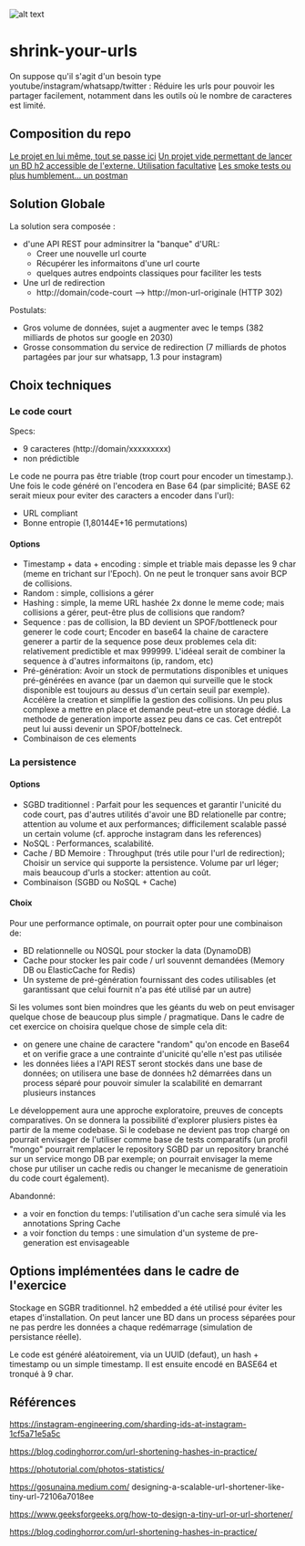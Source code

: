 ![alt text](https://prod-ripcut-delivery.disney-plus.net/v1/variant/disney/FF1DB2E97BEB4746B8F2583A201CA797B318154BFD3B2FFE3894B7B8268FAFD5/scale?width=1200&aspectRatio=1.78&format=jpeg)

# shrink-your-urls

On suppose qu'il s'agit d'un besoin type youtube/instagram/whatsapp/twitter : Réduire les urls pour pouvoir les partager facilement, notamment dans les outils où le nombre de caracteres est limité.

## Composition du repo

[Le projet en lui même, tout se passe ici](./url-shrinker/README.md)
[Un projet vide permettant de lancer un BD h2 accessible de l'externe. Utilisation facultative](./url-storage/README.md)
[Les smoke tests ou plus humblement... un postman](./smoke-tests/README.md)

## Solution Globale

La solution sera composée :
 * d'une API REST pour adminsitrer la "banque" d'URL:
   * Creer une nouvelle url courte
   * Récupérer les informaitons d'une url courte
   * quelques autres endpoints classiques pour faciliter les tests
 * Une url de redirection 
   * http://domain/code-court  --> http://mon-url-originale (HTTP 302)


Postulats:
  * Gros volume de données, sujet a augmenter avec le temps (382 milliards de photos sur google en 2030)
  * Grosse consommation du service de redirection (7 milliards de photos partagées par jour sur whatsapp, 1.3 pour instagram)

## Choix techniques

### Le code court

Specs:
  * 9 caracteres (http://domain/xxxxxxxxx)
  * non prédictible

Le code ne pourra pas être triable (trop court pour encoder un timestamp.).
Une fois le code généré on l'encodera en Base 64 (par simplicité; BASE 62 serait mieux pour eviter des caracters a encoder dans l'url):
  * URL compliant
  * Bonne entropie (1,80144E+16 permutations) 

#### Options  
  * Timestamp + data + encoding : simple et triable mais depasse les 9 char (meme en trichant sur l'Epoch). On ne peut le tronquer sans avoir BCP de collisions.
  * Random : simple, collisions a gérer
  * Hashing : simple, la meme URL hashée 2x donne le meme code; mais collisions a gérer, peut-être plus de collisions que random?
  * Sequence : pas de collision, la BD devient un SPOF/bottleneck pour generer le code court; Encoder en base64 la chaine de caractere generer a partir de la sequence pose deux problemes cela dit: relativement predictible et max 999999. L'idéeal serait de combiner la sequence à d'autres informaitons (ip, random, etc)
  * Pré-génération: Avoir un stock de permutations disponibles et uniques pré-générées en avance (par un daemon qui surveille que le stock disponible est toujours au dessus d'un certain seuil par exemple). Accélère la creation et simplifie la gestion des collisions. Un peu plus complexe a mettre en place et demande peut-etre un storage dédié. La methode de generation importe assez peu dans ce cas. Cet entrepôt peut lui aussi devenir un SPOF/bottelneck.
  * Combinaison de ces elements



### La persistence

#### Options 
 * SGBD traditionnel : Parfait pour les sequences et garantir l'unicité du code court, pas d'autres utilités d'avoir une BD relationelle par contre; attention au volume et aux performances; difficilement scalable passé un certain volume (cf. approche instagram dans les references)
 * NoSQL : Performances, scalabilité.
 * Cache / BD Memoire : Throughput (trés utile pour l'url de redirection); Choisir un service qui supporte la persistence. Volume par url léger; mais beaucoup d'urls a stocker: attention au coût.
 * Combinaison (SGBD ou NoSQL + Cache)

#### Choix 

Pour une performance optimale, on pourrait opter pour une combinaison de:
  * BD relationnelle ou NOSQL pour stocker la data  (DynamoDB)
  * Cache pour stocker les pair code / url souvennt demandées (Memory DB ou ElasticCache for Redis)
  * Un systeme de pré-génération fournissant des codes utilisables (et garantissant que celui fournit n'a pas été utilisé par un autre)

Si les volumes sont bien moindres que les géants du web on peut envisager quelque chose de beaucoup plus simple / pragmatique. Dans le cadre de cet exercice on choisira quelque chose de simple cela dit:
  * on genere une chaine de caractere "random" qu'on encode en Base64 et on verifie grace a une contrainte d'unicité qu'elle n'est pas utilisée
  * les données liées a l'API REST seront stockés dans une base de données; on utilisera une base de données h2 démarrées dans un process séparé pour pouvoir simuler la scalabilité en demarrant plusieurs instances

Le développement aura une approche exploratoire, preuves de concepts comparatives. On se donnera la possibilité d'explorer plusiers pistes èa partir de la meme codebase. Si le codebase ne devient pas trop chargé on pourrait envisager de l'utiliser comme base de tests comparatifs (un profil "mongo" pourrait remplacer le repository SGBD par un repository branché sur un service mongo DB par exemple; on pourrait envisager la meme chose pur utiliser un cache redis ou changer le mecanisme de generatioin du code court également).

Abandonné:
  * a voir en fonction du temps: l'utilisation d'un cache sera simulé via les annotations Spring Cache
  * a voir fonction du temps : une simulation d'un systeme de pre-generation est envisageable


## Options implémentées dans le cadre de l'exercice

Stockage en SGBR traditionnel. h2 embedded a été utilisé pour éviter les etapes d'installation. On peut lancer une BD dans un process séparées pour ne pas perdre les données a chaque redémarrage (simulation de persistance réelle).

Le code est généré aléatoirement, via un UUID (defaut), un hash + timestamp ou un simple timestamp. Il est ensuite encodé en BASE64 et tronqué à 9 char.


## Références
https://instagram-engineering.com/sharding-ids-at-instagram-1cf5a71e5a5c

https://blog.codinghorror.com/url-shortening-hashes-in-practice/

https://photutorial.com/photos-statistics/

https://gosunaina.medium.com/
designing-a-scalable-url-shortener-like-tiny-url-72106a7018ee

https://www.geeksforgeeks.org/how-to-design-a-tiny-url-or-url-shortener/

https://blog.codinghorror.com/url-shortening-hashes-in-practice/

